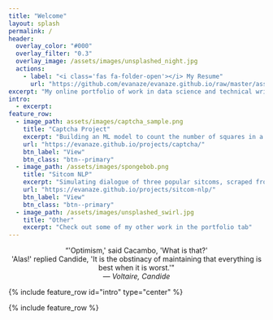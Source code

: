 ```yaml
---
title: "Welcome"
layout: splash
permalink: /
header:
  overlay_color: "#000"
  overlay_filter: "0.3" 
  overlay_image: /assets/images/unsplashed_night.jpg
  actions:
    - label: "<i class='fas fa-folder-open'></i> My Resume"
      url: "https://github.com/evanaze/evanaze.github.io/raw/master/assets/documents/2020_AzevedoEvan.pdf"
excerpt: "My online portfolio of work in data science and technical writing."
intro: 
  - excerpt: 
feature_row:
  - image_path: assets/images/captcha_sample.png
    title: "Captcha Project"
    excerpt: "Building an ML model to count the number of squares in a noisy image."
    url: "https://evanaze.github.io/projects/captcha/"
    btn_label: "View"
    btn_class: "btn--primary"
  - image_path: /assets/images/spongebob.png
    title: "Sitcom NLP"
    excerpt: "Simulating dialogue of three popular sitcoms, scraped from online sources."
    url: "https://evanaze.github.io/projects/sitcom-nlp/"
    btn_label: "View"
    btn_class: "btn--primary"
  - image_path: /assets/images/unsplashed_swirl.jpg
    title: "Other"
    excerpt: "Check out some of my other work in the portfolio tab"
---
```

<p align="center">“'Optimism,' said Cacambo, 'What is that?'<br> 'Alas!' replied Candide, 'It is the obstinacy of maintaining that everything is best when it is worst.'"<br> ― <i>Voltaire, Candide</i></p>

{% include feature_row id="intro" type="center" %}

{% include feature_row %}
